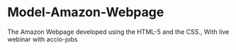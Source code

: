 # Model-Amazon-Webpage
The Amazon Webpage developed using the HTML-5 and the CSS., With live webinar with accio-jobs
